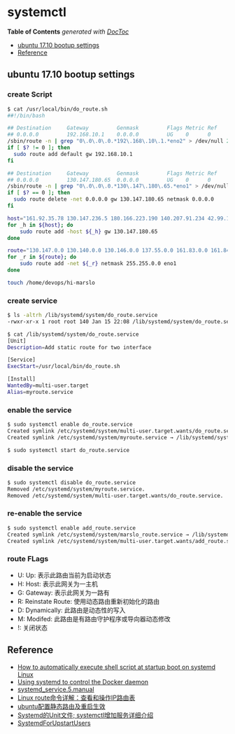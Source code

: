 # systemctl

**Table of Contents** _generated with_ [_DocToc_](https://github.com/thlorenz/doctoc)

* [ubuntu 17.10 bootup settings](systemctl.md#ubuntu-1710-bootup-settings)
* [Reference](systemctl.md#reference)

## ubuntu 17.10 bootup settings

### create Script

```bash
$ cat /usr/local/bin/do_route.sh
##!/bin/bash

## Destination     Gateway         Genmask         Flags Metric Ref    Use Iface
## 0.0.0.0         192.168.10.1    0.0.0.0         UG    0      0        0 eno2
/sbin/route -n | grep "0\.0\.0\.0.*192\.168\.10\.1.*eno2" > /dev/null 2>&1
if [ $? != 0 ]; then
  sudo route add default gw 192.168.10.1
fi

## Destination     Gateway         Genmask         Flags Metric Ref    Use Iface
## 0.0.0.0         130.147.180.65  0.0.0.0         UG    0      0        0 eno1
/sbin/route -n | grep "0\.0\.0\.0.*130\.147\.180\.65.*eno1" > /dev/null 2>&1
if [ $? == 0 ]; then
  sudo route delete -net 0.0.0.0 gw 130.147.180.65 netmask 0.0.0.0
fi

host="161.92.35.78 130.147.236.5 180.166.223.190 140.207.91.234 42.99.164.34 185.46.212.34"
for _h in ${host}; do
    sudo route add -host ${_h} gw 130.147.180.65
done

route="130.147.0.0 130.140.0.0 130.146.0.0 137.55.0.0 161.83.0.0 161.84.0.0 161.85.0.0 161.88.0.0 161.91.0.0 161.92.0.0 185.166.0.0"
for _r in ${route}; do
    sudo route add -net ${_r} netmask 255.255.0.0 eno1
done

touch /home/devops/hi-marslo
```

### create service

```bash
$ ls -altrh /lib/systemd/system/do_route.service
-rwxr-xr-x 1 root root 140 Jan 15 22:08 /lib/systemd/system/do_route.service

$ cat /lib/systemd/system/do_route.service
[Unit]
Description=Add static route for two interface

[Service]
ExecStart=/usr/local/bin/do_route.sh

[Install]
WantedBy=multi-user.target
Alias=myroute.service
```

### enable the service

```bash
$ sudo systemctl enable do_route.service
Created symlink /etc/systemd/system/multi-user.target.wants/do_route.service → /lib/systemd/system/do_route.service.
Created symlink /etc/systemd/system/myroute.service → /lib/systemd/system/do_route.service.

$ sudo systemctl start do_route.service
```

### disable the service

```bash
$ sudo systemctl disable do_route.service
Removed /etc/systemd/system/myroute.service.
Removed /etc/systemd/system/multi-user.target.wants/do_route.service.
```

### re-enable the service

```bash
$ sudo systemctl enable add_route.service
Created symlink /etc/systemd/system/marslo_route.service → /lib/systemd/system/add_route.service.
Created symlink /etc/systemd/system/multi-user.target.wants/add_route.service → /lib/systemd/system/add_route.service.
```

### route FLags

* U: Up: 表示此路由当前为启动状态
* H: Host: 表示此网关为一主机
* G: Gateway: 表示此网关为一路有
* R: Reinstate Route: 使用动态路由重新初始化的路由
* D: Dynamically: 此路由是动态性的写入
* M: Modifed: 此路由是有路由守护程序或导向器动态修改
* !: 关闭状态

## Reference

* [How to automatically execute shell script at startup boot on systemd Linux](https://linuxconfig.org/how-to-automatically-execute-shell-script-at-startup-boot-on-systemd-linux)
* [Using systemd to control the Docker daemon](https://success.docker.com/article/Using_systemd_to_control_the_Docker_daemon)
* [systemd\_service.5.manual](http://manpages.ubuntu.com/manpages/zesty/man5/systemd.service.5.html)
* [Linux route命令详解：查看和操作IP路由表](http://network.51cto.com/art/201503/469761.htm)
* [ubuntu配置静态路由及重启生效](http://www.mamicode.com/info-detail-1704736.html)
* [Systemd的Unit文件; systemctl增加服务详细介绍](http://blog.csdn.net/shuaixingi/article/details/49641721)
* [SystemdForUpstartUsers](https://wiki.ubuntu.com/SystemdForUpstartUsers)

